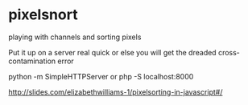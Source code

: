 # pixelsnort
playing with channels and sorting pixels


Put it up on a server real quick or else you will get the dreaded cross-contamination error

python -m SimpleHTTPServer
or
php -S localhost:8000

http://slides.com/elizabethwilliams-1/pixelsorting-in-javascript#/
